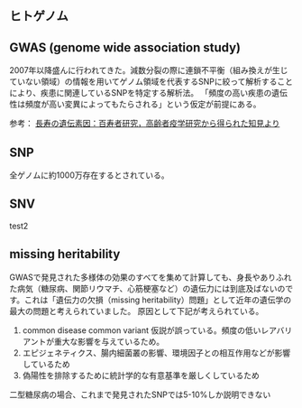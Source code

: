 ## ヒトゲノム

## GWAS (genome wide association study)
2007年以降盛んに行われてきた。減数分裂の際に連鎖不平衡（組み換えが生じていない領域）の情報を用いてゲノム領域を代表するSNPに絞って解析することにより、疾患に関連しているSNPを特定する解析法。
「頻度の高い疾患の遺伝性は頻度が高い変異によってもたらされる」という仮定が前提にある。


参考：
[長寿の遺伝素因：百寿者研究，高齢者疫学研究から得られた知見より](https://www.jstage.jst.go.jp/article/geriatrics/55/4/55_55.554/_pdf/-char/en)

## SNP
全ゲノムに約1000万存在するとされている。

## SNV

test2


## missing heritability
GWASで発見された多様体の効果のすべてを集めて計算しても、身長やありふれた病気（糖尿病、関節リウマチ、心筋梗塞など）の遺伝力には到底及ばないのです。これは「遺伝力の欠損（missing heritability）問題」として近年の遺伝学の最大の問題と考えられていました。
原因として下記が考えられている。

1. common disease common variant 仮説が誤っている。頻度の低いレアバリアントが重大な影響を与えているため。
2. エピジェネティクス、腸内細菌叢の影響、環境因子との相互作用などが影響しているため
3. 偽陽性を排除するために統計学的な有意基準を厳しくしているため

二型糖尿病の場合、これまで発見されたSNPでは5-10%しか説明できない